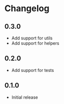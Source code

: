 # Changelog

## 0.3.0
- Add support for utils
- Add support for helpers

## 0.2.0
- Add support for tests

## 0.1.0
- Initial release
